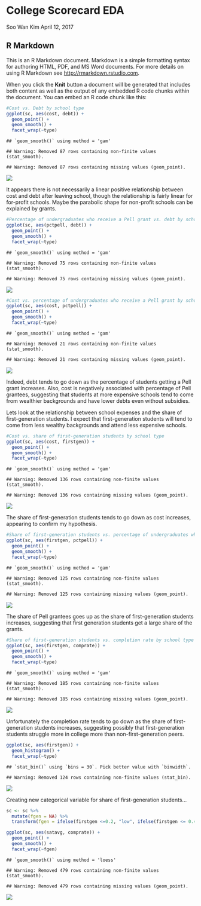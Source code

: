 College Scorecard EDA
================
Soo Wan Kim
April 12, 2017

R Markdown
----------

This is an R Markdown document. Markdown is a simple formatting syntax for authoring HTML, PDF, and MS Word documents. For more details on using R Markdown see <http://rmarkdown.rstudio.com>.

When you click the **Knit** button a document will be generated that includes both content as well as the output of any embedded R code chunks within the document. You can embed an R code chunk like this:

``` r
#Cost vs. Debt by school type
ggplot(sc, aes(cost, debt)) + 
  geom_point() + 
  geom_smooth() + 
  facet_wrap(~type)
```

    ## `geom_smooth()` using method = 'gam'

    ## Warning: Removed 87 rows containing non-finite values (stat_smooth).

    ## Warning: Removed 87 rows containing missing values (geom_point).

![](in-class-EDA_files/figure-markdown_github/unnamed-chunk-1-1.png)

It appears there is not necessarily a linear positive relationship between cost and debt after leaving school, though the relationship is fairly linear for for-profit schools. Maybe the parabolic shape for non-profit schools can be explained by grants.

``` r
#Percentage of undergraduates who receive a Pell grant vs. debt by school type
ggplot(sc, aes(pctpell, debt)) + 
  geom_point() + 
  geom_smooth() + 
  facet_wrap(~type)
```

    ## `geom_smooth()` using method = 'gam'

    ## Warning: Removed 75 rows containing non-finite values (stat_smooth).

    ## Warning: Removed 75 rows containing missing values (geom_point).

![](in-class-EDA_files/figure-markdown_github/unnamed-chunk-2-1.png)

``` r
#Cost vs. percentage of undergraduates who receive a Pell grant by school type
ggplot(sc, aes(cost, pctpell)) + 
  geom_point() + 
  geom_smooth() + 
  facet_wrap(~type)
```

    ## `geom_smooth()` using method = 'gam'

    ## Warning: Removed 21 rows containing non-finite values (stat_smooth).

    ## Warning: Removed 21 rows containing missing values (geom_point).

![](in-class-EDA_files/figure-markdown_github/unnamed-chunk-2-2.png)

Indeed, debt tends to go down as the percentage of students getting a Pell grant increases. Also, cost is negatively associated with percentage of Pell grantees, suggesting that students at more expensive schools tend to come from wealthier backgrounds and have lower debts even without subsidies.

Lets look at the relationship between school expenses and the share of first-generation students. I expect that first-generation students will tend to come from less wealthy backgrounds and attend less expensive schools.

``` r
#Cost vs. share of first-generation students by school type
ggplot(sc, aes(cost, firstgen)) + 
  geom_point() + 
  geom_smooth() + 
  facet_wrap(~type)
```

    ## `geom_smooth()` using method = 'gam'

    ## Warning: Removed 136 rows containing non-finite values (stat_smooth).

    ## Warning: Removed 136 rows containing missing values (geom_point).

![](in-class-EDA_files/figure-markdown_github/unnamed-chunk-3-1.png)

The share of first-generation students tends to go down as cost increases, appearing to confirm my hypothesis.

``` r
#Share of first-generation students vs. percentage of undergraduates who receive a Pell grant by school type
ggplot(sc, aes(firstgen, pctpell)) + 
  geom_point() + 
  geom_smooth() + 
  facet_wrap(~type)
```

    ## `geom_smooth()` using method = 'gam'

    ## Warning: Removed 125 rows containing non-finite values (stat_smooth).

    ## Warning: Removed 125 rows containing missing values (geom_point).

![](in-class-EDA_files/figure-markdown_github/unnamed-chunk-4-1.png)

The share of Pell grantees goes up as the share of first-generation students increases, suggesting that first generation students get a large share of the grants.

``` r
#Share of first-generation students vs. completion rate by school type
ggplot(sc, aes(firstgen, comprate)) + 
  geom_point() + 
  geom_smooth() + 
  facet_wrap(~type)
```

    ## `geom_smooth()` using method = 'gam'

    ## Warning: Removed 185 rows containing non-finite values (stat_smooth).

    ## Warning: Removed 185 rows containing missing values (geom_point).

![](in-class-EDA_files/figure-markdown_github/unnamed-chunk-5-1.png)

Unfortunately the completion rate tends to go down as the share of first-generation students increases, suggesting possibly that first-generation students struggle more in college more than non-first-generation peers.

``` r
ggplot(sc, aes(firstgen)) + 
  geom_histogram() + 
  facet_wrap(~type)
```

    ## `stat_bin()` using `bins = 30`. Pick better value with `binwidth`.

    ## Warning: Removed 124 rows containing non-finite values (stat_bin).

![](in-class-EDA_files/figure-markdown_github/unnamed-chunk-6-1.png)

Creating new categorical variable for share of first-generation students...

``` r
sc <- sc %>%
  mutate(fgen = NA) %>%
  transform(fgen = ifelse(firstgen <=0.2, "low", ifelse(firstgen <= 0.4, "mid", "high")))
```

``` r
ggplot(sc, aes(satavg, comprate)) + 
  geom_point() + 
  geom_smooth() + 
  facet_wrap(~fgen)
```

    ## `geom_smooth()` using method = 'loess'

    ## Warning: Removed 479 rows containing non-finite values (stat_smooth).

    ## Warning: Removed 479 rows containing missing values (geom_point).

![](in-class-EDA_files/figure-markdown_github/unnamed-chunk-8-1.png)
